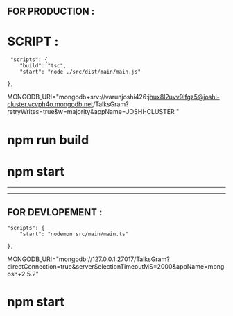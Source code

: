 ## FOR PRODUCTION : 

# SCRIPT : 

     "scripts": {
        "build": "tsc", 
        "start": "node ./src/dist/main/main.js"  
                
    },

MONGODB_URI="mongodb+srv://varunjoshi426:jhux8l2uvv9Ifgz5@joshi-cluster.vcvph4o.mongodb.net/TalksGram?retryWrites=true&w=majority&appName=JOSHI-CLUSTER
"

# npm run build
# npm start

-------------------------------------------------------------------------------------------
-------------------------------------------------------------------------------------------

## FOR DEVLOPEMENT : 

    "scripts": {
        "start": "nodemon src/main/main.ts"  
        
    },

MONGODB_URI="mongodb://127.0.0.1:27017/TalksGram?directConnection=true&serverSelectionTimeoutMS=2000&appName=mongosh+2.5.2"

# npm start